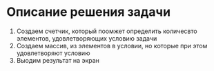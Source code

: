 # Описание решения задачи

1. Создаем счетчик, который поомжет определить количесвто элементов, удовлетворяющих условию задачи
2. Создаем массив, из элементов в условии, но которые при этом удовлетворяют условию
3. Выодим результат на экран
